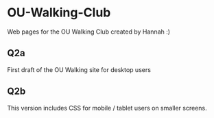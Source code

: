 # OU-Walking-Club

Web pages for the OU Walking Club created by Hannah :)

## Q2a

First draft of the OU Walking site for desktop users

## Q2b

This version includes CSS for mobile / tablet users on smaller screens.